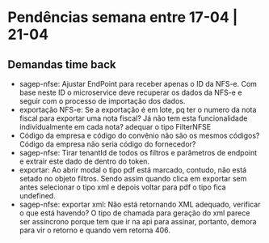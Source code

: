 # Pendências semana entre 17-04 | 21-04

## Demandas time back
* sagep-nfse: Ajustar EndPoint para receber apenas o ID da NFS-e. Com base neste ID o microservice deve recuperar os dados da NFS-e e seguir com o processo de importação dos dados.
* exportação NFS-e: Se a exportação é em lote, pq ter o numero da nota fiscal para exportar uma nota fiscal? Já não tem esta funcionalidade individualmente em cada nota?
adequar o tipo FilterNFSE
* Código da empresa e código do convênio não são os mesmos códigos? Código da empresa não seria código do fornecedor?
* sagep-nfse: Tirar tenantId de todos os filtros e parâmetros de endpoint e extrair este dado de dentro do token.
* exportar: Ao abrir modal o tipo pdf está marcado, contudo, não está setado no objeto filtros. Sendo assim quando clica em exportar sem antes selecionar o tipo xml e depois voltar para pdf o tipo fica undefined.
* sagep-nfse: exportar xml: Não está retornando XML adequado, verificar o que está havendo? O tipo de chamada para geração do xml parece ser assincrono porque tem que ir na api para assinar, portanto, demora para vir o retorno e quando vem retorna 406.